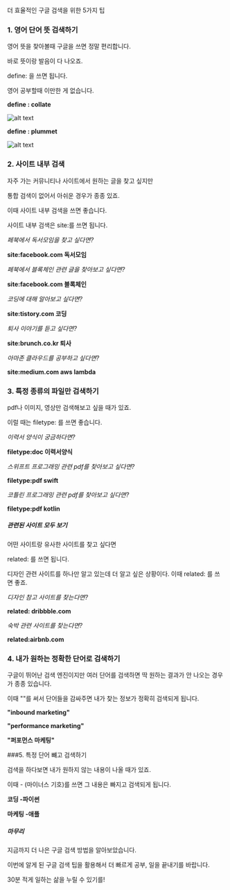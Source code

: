 더 효율적인 구글 검색을 위한 5가지 팁



### 1. 영어 단어 뜻 검색하기 

영어 뜻을 찾아볼때 구글을 쓰면 정말 편리합니다. 

바로 뜻이랑 발음이 다 나오죠. 

define: 을 쓰면 됩니다. 



영어 공부할때 이만한 게 없습니다.



**define : collate**

![alt text](https://user-images.githubusercontent.com/13621579/49059389-09c2d580-f24c-11e8-86f2-92b1e41b112d.png)



**define : plummet**

![alt text](https://user-images.githubusercontent.com/13621579/49059390-0cbdc600-f24c-11e8-9038-558d2df8dbf5.png)





### 2. 사이트 내부 검색

자주 가는 커뮤니티나 사이트에서 원하는 글을 찾고 싶지만 

통합 검색이 없어서 아쉬운 경우가 종종 있죠. 

이때 사이트 내부 검색을 쓰면 좋습니다. 



사이트 내부 검색은 site:를 쓰면 됩니다.



*페북에서 독서모임을 찾고 싶다면?*

**site:facebook.com 독서모임**



*페북에서 블록체인 관련 글을 찾아보고 싶다면?*

**site:facebook.com 블록체인**



*코딩에 대해 알아보고 싶다면?*

**site:tistory.com 코딩**



*퇴사 이야기를 듣고 싶다면?*

**site:brunch.co.kr 퇴사**



*아마존 클라우드를 공부하고 싶다면?*

**site:medium.com aws lambda**



### 3. 특정 종류의 파일만 검색하기

pdf나 이미지, 영상만 검색해보고 싶을 때가 있죠.

이럴 때는 filetype: 를 쓰면 좋습니다.



*이력서 양식이 궁금하다면?*

**filetype:doc 이력서양식**



*스위프트 프로그래밍 관련 pdf를 찾아보고 싶다면?*

**filetype:pdf swift**



*코틀린 프로그래밍 관련 pdf를 찾아보고 싶다면?*

**filetype:pdf kotlin**



##### 관련된 사이트 모두 보기

어떤 사이트랑 유사한 사이트를 찾고 싶다면

 related:  를 쓰면 됩니다. 



디자인 관련 사이트를 하나만 알고 있는데 더 알고 싶은 상황이다. 이때 related: 를 쓰면 좋죠.



*디자인 참고 사이트를 찾는다면?*

**related: dribbble.com**



*숙박 관련 사이트를 찾는다면?*

**related:airbnb.com**





### 4. 내가 원하는 정확한 단어로 검색하기

구글이 뛰어난 검색 엔진이지만 여러 단어를 검색하면 딱 원하는 결과가 안 나오는 경우가 종종 있습니다.

이때 ""를 써서 단어들을 감싸주면 내가 찾는 정보가 정확히 검색되게 됩니다.



**"inbound marketing"**

**"performance marketing"**

**"퍼포먼스 마케팅"**



###5. 특정 단어 뺴고 검색하기

검색을 하다보면 내가 원하지 않는 내용이 나올 때가 있죠.

이때 - (마이너스 기호)를 쓰면 그 내용은 빠지고 검색되게 됩니다.



**코딩 -파이썬**

**마케팅 -애플**





##### 마무리

지금까지 더 나은 구글 검색 방법을 알아보았습니다.



이번에 알게 된 구글 검색 팁을 활용해서 더 빠르게 공부, 일을 끝내기를 바랍니다. 



30분 적게 일하는 삶을 누릴 수 있기를! 